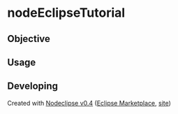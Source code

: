 # nodeEclipseTutorial

## Objective



## Usage



## Developing


Created with [Nodeclipse v0.4](https://github.com/Nodeclipse/nodeclipse-1)
 ([Eclipse Marketplace](http://marketplace.eclipse.org/content/nodeclipse), [site](http://www.nodeclipse.org))   
